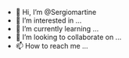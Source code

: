 - 👋 Hi, I’m @Sergiomartine
- 👀 I’m interested in ...
- 🌱 I’m currently learning ...
- 💞️ I’m looking to collaborate on ...
- 📫 How to reach me ...

<!---
Sergiomartine/Sergiomartine is a ✨ special ✨ repository because its `README.md` (this file) appears on your GitHub profile.
You can click the Preview link to take a look at your changes.
--->

